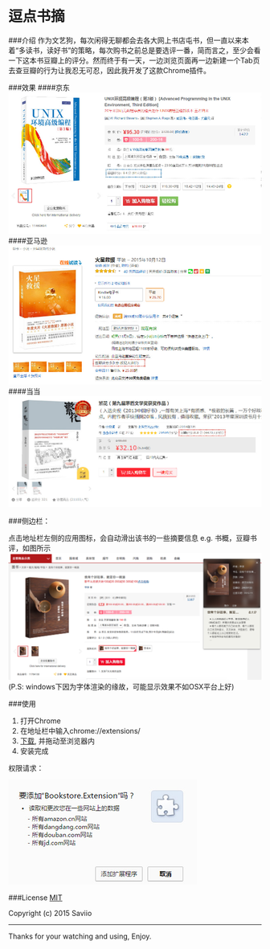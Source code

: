 # 逗点书摘

###介绍
作为文艺狗，每次闲得无聊都会去各大网上书店屯书，但一直以来本着“多读书，读好书”的策略，每次购书之前总是要选评一番，简而言之，至少会看一下这本书豆瓣上的评分。然而终于有一天，一边浏览页面再一边新建一个Tab页去查豆瓣的行为让我忍无可忍，因此我开发了这款Chrome插件。

###效果
####京东
![image](https://raw.githubusercontent.com/Saviio/Saviio.github.io/master/images/jd.jpg)
####亚马逊
![image](https://raw.githubusercontent.com/Saviio/Saviio.github.io/master/images/amazon.jpg)
####当当
![image](https://raw.githubusercontent.com/Saviio/Saviio.github.io/master/images/dangdang.jpg)

###侧边栏：

点击地址栏左侧的应用图标，会自动滑出该书的一些摘要信息 e.g. 书概，豆瓣书评，如图所示
![image](https://raw.githubusercontent.com/Saviio/Saviio.github.io/master/images/aside.png)
(P.S: windows下因为字体渲染的缘故，可能显示效果不如OSX平台上好)

###使用
1. 打开Chrome
2. 在地址栏中输入chrome://extensions/
3. [下载](https://github.com/Saviio/Bookstore.Extension/raw/master/comma.crx), 并拖动至浏览器内
4. 安装完成

权限请求：

![image](https://raw.githubusercontent.com/Saviio/Saviio.github.io/master/images/bs.auth.jpg)




###License
[MIT](http://opensource.org/licenses/MIT)

Copyright (c) 2015 Saviio

---------
Thanks for your watching and using, Enjoy.
